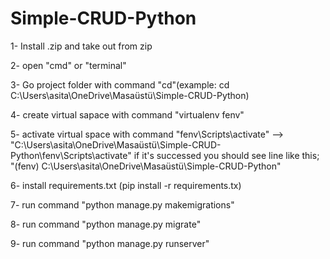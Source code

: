 # Simple-CRUD-Python
1- Install .zip and take out from zip

2- open "cmd" or "terminal" 

3- Go project folder with command "cd"(example:   cd  C:\Users\asita\OneDrive\Masaüstü\Simple-CRUD-Python)

4- create virtual sapace with command "virtualenv fenv" 

5- activate virtual space with command "fenv\Scripts\activate" -->  "C:\Users\asita\OneDrive\Masaüstü\Simple-CRUD-Python\fenv\Scripts\activate" if it's successed you should see line like this; "(fenv) C:\Users\asita\OneDrive\Masaüstü\Simple-CRUD-Python"

6- install requirements.txt (pip install -r requirements.tx)

7- run command "python manage.py makemigrations"

8- run command "python manage.py migrate"

9- run command "python manage.py runserver"


